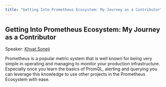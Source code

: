 ```yaml
---
title: "Getting Into Prometheus Ecosystem: My Journey as a Contributor"
---
```


## Getting Into Prometheus Ecosystem: My Journey as a Contributor

Speaker: [Khyat Soneji](/2020-online/speakers/khyat-soneji/)

Prometheus is a popular metric system that is well known for being very simple in operating and managing to monitor your production infrastructure. Especially once you learn the basics of PromQL, alerting and querying you can leverage this knowledge to use other projects in the Prometheus Ecosystem with ease.

